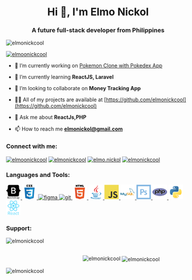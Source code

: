<h1 align="center">Hi 👋, I'm Elmo Nickol</h1>
<h3 align="center">A future full-stack developer from Philippines</h3>

<p align="left"> <img src="https://komarev.com/ghpvc/?username=elmonickcool&label=Profile%20views&color=0e75b6&style=flat" alt="elmonickcool" /> </p>

<p align="left"> <a href="https://twitter.com/elmoonickcool" target="blank"><img src="https://img.shields.io/twitter/follow/elmoonickcool?logo=twitter&style=for-the-badge" alt="elmoonickcool" /></a> </p>

- 🔭 I’m currently working on [Pokemon Clone with Pokedex App](https://github.com/januspaul/proj2)

- 🌱 I’m currently learning **ReactJS, Laravel**

- 👯 I’m looking to collaborate on **Money Tracking App**

- 👨‍💻 All of my projects are available at [https://github.com/elmonickcool](https://github.com/elmonickcool)

- 💬 Ask me about **ReactJs,PHP**

- 📫 How to reach me **elmonickol@gmail.com**

<h3 align="left">Connect with me:</h3>
<p align="left">
<a href="https://twitter.com/elmoonickcool" target="blank"><img align="center" src="https://raw.githubusercontent.com/rahuldkjain/github-profile-readme-generator/master/src/images/icons/Social/twitter.svg" alt="elmoonickcool" height="30" width="40" /></a>
<a href="https://linkedin.com/in/elmonickcool" target="blank"><img align="center" src="https://raw.githubusercontent.com/rahuldkjain/github-profile-readme-generator/master/src/images/icons/Social/linked-in-alt.svg" alt="elmonickcool" height="30" width="40" /></a>
<a href="https://fb.com/elmo.nickol" target="blank"><img align="center" src="https://raw.githubusercontent.com/rahuldkjain/github-profile-readme-generator/master/src/images/icons/Social/facebook.svg" alt="elmo.nickol" height="30" width="40" /></a>
<a href="https://instagram.com/elmonickcool" target="blank"><img align="center" src="https://raw.githubusercontent.com/rahuldkjain/github-profile-readme-generator/master/src/images/icons/Social/instagram.svg" alt="elmonickcool" height="30" width="40" /></a>
</p>

<h3 align="left">Languages and Tools:</h3>
<p align="left"> <a href="https://getbootstrap.com" target="_blank" rel="noreferrer"> <img src="https://raw.githubusercontent.com/devicons/devicon/master/icons/bootstrap/bootstrap-plain-wordmark.svg" alt="bootstrap" width="40" height="40"/> </a> <a href="https://www.w3schools.com/css/" target="_blank" rel="noreferrer"> <img src="https://raw.githubusercontent.com/devicons/devicon/master/icons/css3/css3-original-wordmark.svg" alt="css3" width="40" height="40"/> </a> <a href="https://www.figma.com/" target="_blank" rel="noreferrer"> <img src="https://www.vectorlogo.zone/logos/figma/figma-icon.svg" alt="figma" width="40" height="40"/> </a> <a href="https://git-scm.com/" target="_blank" rel="noreferrer"> <img src="https://www.vectorlogo.zone/logos/git-scm/git-scm-icon.svg" alt="git" width="40" height="40"/> </a> <a href="https://www.w3.org/html/" target="_blank" rel="noreferrer"> <img src="https://raw.githubusercontent.com/devicons/devicon/master/icons/html5/html5-original-wordmark.svg" alt="html5" width="40" height="40"/> </a> <a href="https://www.java.com" target="_blank" rel="noreferrer"> <img src="https://raw.githubusercontent.com/devicons/devicon/master/icons/java/java-original.svg" alt="java" width="40" height="40"/> </a> <a href="https://developer.mozilla.org/en-US/docs/Web/JavaScript" target="_blank" rel="noreferrer"> <img src="https://raw.githubusercontent.com/devicons/devicon/master/icons/javascript/javascript-original.svg" alt="javascript" width="40" height="40"/> </a> <a href="https://www.mysql.com/" target="_blank" rel="noreferrer"> <img src="https://raw.githubusercontent.com/devicons/devicon/master/icons/mysql/mysql-original-wordmark.svg" alt="mysql" width="40" height="40"/> </a> <a href="https://www.photoshop.com/en" target="_blank" rel="noreferrer"> <img src="https://raw.githubusercontent.com/devicons/devicon/master/icons/photoshop/photoshop-line.svg" alt="photoshop" width="40" height="40"/> </a> <a href="https://www.php.net" target="_blank" rel="noreferrer"> <img src="https://raw.githubusercontent.com/devicons/devicon/master/icons/php/php-original.svg" alt="php" width="40" height="40"/> </a> <a href="https://www.python.org" target="_blank" rel="noreferrer"> <img src="https://raw.githubusercontent.com/devicons/devicon/master/icons/python/python-original.svg" alt="python" width="40" height="40"/> </a> <a href="https://reactjs.org/" target="_blank" rel="noreferrer"> <img src="https://raw.githubusercontent.com/devicons/devicon/master/icons/react/react-original-wordmark.svg" alt="react" width="40" height="40"/> </a> </p>

<h3 align="left">Support:</h3>
<p><a href="https://www.buymeacoffee.com/elmonickcool"> <img align="left" src="https://cdn.buymeacoffee.com/buttons/v2/default-yellow.png" height="50" width="210" alt="elmonickcool" /></a></p><br><br>

<p><img align="left" src="https://github-readme-stats.vercel.app/api/top-langs?username=elmonickcool&show_icons=true&theme=radical&locale=en&layout=compact" alt="elmonickcool" /></p>

<p>&nbsp;<img align="center" src="https://github-readme-stats.vercel.app/api?username=elmonickcool&show_icons=true&theme=tokyonight&locale=en" alt="elmonickcool" /></p>

<p><img align="center" src="https://github-readme-streak-stats.herokuapp.com/?user=elmonickcool&theme=dark" alt="elmonickcool" /></p>



